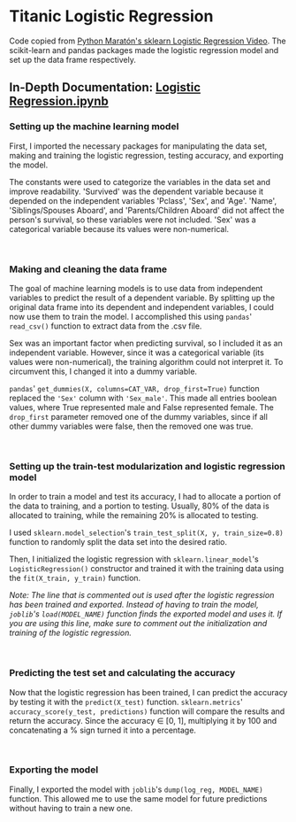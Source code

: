 # Titanic Logistic Regression

Code copied from [Python Maratón's sklearn Logistic Regression Video](https://www.youtube.com/watch?v=VK6v9Ure8Lk). The scikit-learn and pandas packages made the logistic regression model and set up the data frame respectively.

## In-Depth Documentation: [Logistic Regression.ipynb](/Titanic%20Logistic%20Regression/Logistic%20Regression.ipynb)

### Setting up the machine learning model

First, I imported the necessary packages for manipulating the data set, making and training the logistic regression, testing accuracy, and exporting the model.

The constants were used to categorize the variables in the data set and improve readability. 'Survived' was the dependent variable because it depended on the independent variables 'Pclass', 'Sex', and 'Age'. 'Name', 'Siblings/Spouses Aboard', and 'Parents/Children Aboard' did not affect the person's survival, so these variables were not included. 'Sex' was a categorical variable because its values were non-numerical.

<br>

### Making and cleaning the data frame

The goal of machine learning models is to use data from independent variables to predict the result of a dependent variable. By splitting up the original data frame into its dependent and independent variables, I could now use them to train the model. I accomplished this using `pandas`' `read_csv()` function to extract data from the .csv file.

Sex was an important factor when predicting survival, so I included it as an independent variable. However, since it was a categorical variable (its values were non-numerical), the training algorithm could not interpret it. To circumvent this, I changed it into a dummy variable.

`pandas`' `get_dummies(X, columns=CAT_VAR, drop_first=True)` function replaced the `'Sex'` column with `'Sex_male'`. This made all entries boolean values, where True represented male and False represented female. The `drop_first` parameter removed one of the dummy variables, since if all other dummy variables were false, then the removed one was true.

<br>

### Setting up the train-test modularization and logistic regression model

In order to train a model and test its accuracy, I had to allocate a portion of the data to training, and a portion to testing. Usually, 80% of the data is allocated to training, while the remaining 20% is allocated to testing.

I used `sklearn.model_selection`'s `train_test_split(X, y, train_size=0.8)` function to randomly split the data set into the desired ratio.

Then, I initialized the logistic regression with `sklearn.linear_model`'s `LogisticRegression()` constructor and trained it with the training data using the `fit(X_train, y_train)` function.

*Note: The line that is commented out is used after the logistic regression has been trained and exported. Instead of having to train the model, `joblib`'s `load(MODEL_NAME)` function finds the exported model and uses it. If you are using this line, make sure to comment out the initialization and training of the logistic regression.*

<br>

### Predicting the test set and calculating the accuracy

Now that the logistic regression has been trained, I can predict the accuracy by testing it with the `predict(X_test)` function. `sklearn.metrics`' `accuracy_score(y_test, predictions)` function will compare the results and return the accuracy. Since the accuracy ∈ [0, 1], multiplying it by 100 and concatenating a % sign turned it into a percentage.

<br>

### Exporting the model

Finally, I exported the model with `joblib`'s `dump(log_reg, MODEL_NAME)` function. This allowed me to use the same model for future predictions without having to train a new one.
